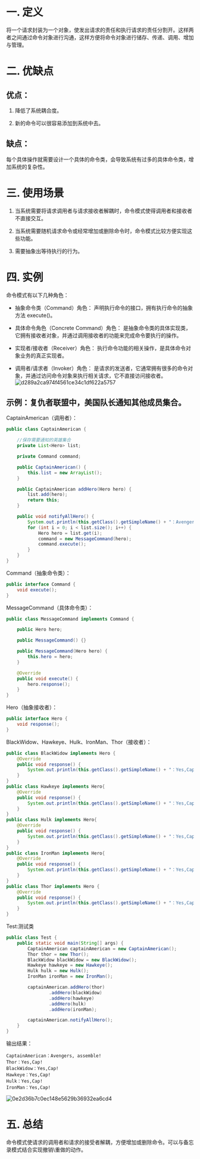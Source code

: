# 一. 定义
将一个请求封装为一个对象，使发出请求的责任和执行请求的责任分割开。这样两者之间通过命令对象进行沟通，这样方便将命令对象进行储存、传递、调用、增加与管理。
# 二. 优缺点
## 优点：
1. 降低了系统耦合度。

2. 新的命令可以很容易添加到系统中去。
## 缺点：
每个具体操作就需要设计一个具体的命令类，会导致系统有过多的具体命令类，增加系统的复杂性。
# 三. 使用场景
1. 当系统需要将请求调用者与请求接收者解耦时，命令模式使得调用者和接收者不直接交互。

2. 当系统需要随机请求命令或经常增加或删除命令时，命令模式比较方便实现这些功能。

3. 需要抽象出等待执行的行为。
# 四. 实例

命令模式有以下几种角色：

* 抽象命令类（Command）角色： 声明执行命令的接口，拥有执行命令的抽象方法 execute()。

* 具体命令角色（Concrete Command）角色： 是抽象命令类的具体实现类，它拥有接收者对象，并通过调用接收者的功能来完成命令要执行的操作。

* 实现者/接收者（Receiver）角色： 执行命令功能的相关操作，是具体命令对象业务的真正实现者。

* 调用者/请求者（Invoker）角色： 是请求的发送者，它通常拥有很多的命令对象，并通过访问命令对象来执行相关请求，它不直接访问接收者。
![d289a2ca974f4561ce34c1df622a5757](命令模式（CommandPattern）.resources/1A8856BD-76A1-4D17-B6C3-A22200513166.png)
## 示例：复仇者联盟中，美国队长通知其他成员集合。
CaptainAmerican（调用者）：
```java
public class CaptainAmerican {

    //保存需要通知的英雄集合
    private List<Hero> list;

    private Command command;

    public CaptainAmerican() {
        this.list = new ArrayList();
    }

    public CaptainAmerican addHero(Hero hero) {
        list.add(hero);
        return this;
    }

    public void notifyAllHero() {
        System.out.println(this.getClass().getSimpleName() + "：Avengers, assemble!");
        for (int i = 0; i < list.size(); i++) {
            Hero hero = list.get(i);
            command = new MessageCommand(hero);
            command.execute();
        }
    }
}
```

Command（抽象命令类）：
```java
public interface Command {
    void execute();
}
```
MessageCommand（具体命令类）：
```java
public class MessageCommand implements Command {

    public Hero hero;

    public MessageCommand() {}

    public MessageCommand(Hero hero) {
        this.hero = hero;
    }

    @Override
    public void execute() {
        hero.response();
    }
}
```

Hero（抽象接收者）：
```java
public interface Hero {
    void response();
}
```
BlackWidow、Hawkeye、Hulk、IronMan、Thor（接收者）：
```java
public class BlackWidow implements Hero {
    @Override
    public void response() {
        System.out.println(this.getClass().getSimpleName() + "：Yes,Cap!");
    }
}
public class Hawkeye implements Hero{
    @Override
    public void response() {
        System.out.println(this.getClass().getSimpleName() + "：Yes,Cap!");
    }
}
public class Hulk implements Hero{
    @Override
    public void response() {
        System.out.println(this.getClass().getSimpleName() + "：Yes,Cap!");
    }
}
public class IronMan implements Hero{
    @Override
    public void response() {
        System.out.println(this.getClass().getSimpleName() + "：Yes,Cap!");
    }
}
public class Thor implements Hero {
    @Override
    public void response() {
        System.out.println(this.getClass().getSimpleName() + "：Yes,Cap!");
    }
}
```

Test:测试类
```java
public class Test {
    public static void main(String[] args) {
        CaptainAmerican captainAmerican = new CaptainAmerican();
        Thor thor = new Thor();
        BlackWidow blackWidow = new BlackWidow();
        Hawkeye hawkeye = new Hawkeye();
        Hulk hulk = new Hulk();
        IronMan ironMan = new IronMan();

        captainAmerican.addHero(thor)
                .addHero(blackWidow)
                .addHero(hawkeye)
                .addHero(hulk)
                .addHero(ironMan);

        captainAmerican.notifyAllHero();
    }
}
```

输出结果：
```shell
CaptainAmerican：Avengers, assemble!
Thor：Yes,Cap!
BlackWidow：Yes,Cap!
Hawkeye：Yes,Cap!
Hulk：Yes,Cap!
IronMan：Yes,Cap!
```
![0e2d36b7c0ec148e5629b36932ea6cd4](命令模式（CommandPattern）.resources/453C9B26-2850-497A-ADC4-397B04F1960B.png)


# 五. 总结
命令模式使请求的调用者和请求的接受者解耦，方便增加或删除命令。可以与备忘录模式结合实现撤销\重做的动作。